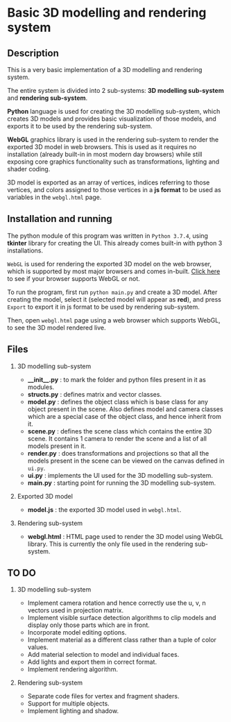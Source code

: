 # Basic 3D modelling and rendering system

## Description

This is a very basic implementation of a 3D modelling and rendering system.

The entire system is divided into 2 sub-systems: **3D modelling sub-system** and **rendering sub-system**.

**Python** language is used for creating the 3D modelling sub-system, which creates 3D models and provides basic visualization of those models, and exports it to be used by the rendering sub-system.

**WebGL** graphics library is used in the rendering sub-system to render the exported 3D model in web browsers. This is used as it requires no installation (already built-in in most modern day browsers) while still exposing core graphics functionality such as transformations, lighting and shader coding.

3D model is exported as an array of vertices, indices referring to those vertices, and colors assigned to those vertices in a **js format** to be used as variables in the `webgl.html` page.

## Installation and running

The python module of this program was written in `Python 3.7.4`, using **tkinter** library for creating the UI. This already comes built-in with python 3 installations.

`WebGL` is used for rendering the exported 3D model on the web browser, which is supported by most major browsers and comes in-built. [Click here](https://get.webgl.org/) to see if your browser supports WebGL or not.

To run the program, first run `python main.py` and create a 3D model. After creating the model, select it (selected model will appear as **red**), and press `Export` to export it in js format to be used by rendering sub-system.

Then, open `webgl.html` page using a web browser which supports WebGL, to see the 3D model rendered live.

## Files

1. 3D modelling sub-system
   - **\_\_init\_\_.py** : to mark the folder and python files present in it as modules.
   - **structs.py** : defines matrix and vector classes.
   - **model.py** : defines the object class which is base class for any object present in the scene. Also defines model and camera classes which are a special case of the object class, and hence inherit from it.
   - **scene.py** : defines the scene class which contains the entire 3D scene. It contains 1 camera to render the scene and a list of all models present in it.
   - **render.py** : does transformations and projections so that all the models present in the scene can be viewed on the canvas defined in `ui.py`.
   - **ui.py** : implements the UI used for the 3D modelling sub-system.
   - **main.py** : starting point for running the 3D modelling sub-system.

2. Exported 3D model
   - **model.js** : the exported 3D model used in `webgl.html`.

3. Rendering sub-system
   - **webgl.html** : HTML page used to render the 3D model using WebGL library. This is currently the only file used in the rendering sub-system.

## TO DO

1. 3D modelling sub-system
   - Implement camera rotation and hence correctly use the u, v, n vectors used in projection matrix.
   - Implement visible surface detection algorithms to clip models and display only those parts which are in front.
   - Incorporate model editing options.
   - Implement material as a different class rather than a tuple of color values.
   - Add material selection to model and individual faces.
   - Add lights and export them in correct format.
   - Implement rendering algorithm.

2. Rendering sub-system
   - Separate code files for vertex and fragment shaders.
   - Support for multiple objects.
   - Implement lighting and shadow.

